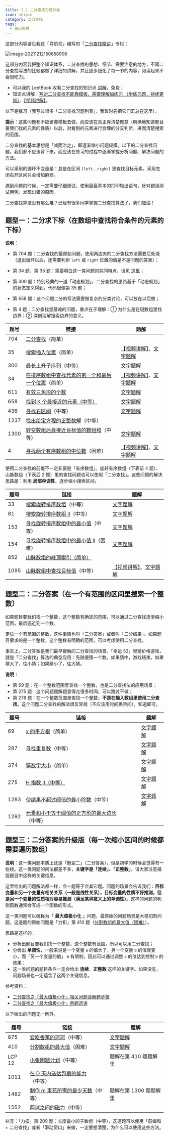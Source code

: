 ```yaml
---
title: 3.1 二分查找习题分类
icon: shipin
category: 二分查找
tags:
  - 减治思想
---
```


这部分内容请见我在「导航栏」编写的「[二分查找精讲](https://suanfa8.com/binary-search/)」专栏：

![image-20211212150658906](https://tva1.sinaimg.cn/large/008i3skNgy1gxb2dhagh1j31mc050wff.jpg)

这部分内容我把整个知识体系，二分查找的思想、细节、需要注意的地方，不同二分查找写法的比较都做了详细的讲解，并且逐步细化了每一节的内容，阅读起来不会很吃力。

- 可以我的 LeetBook 收看二分查找的知识点 [讲解](https://leetcode-cn.com/leetbook/read/learning-algorithms-with-leetcode/xsq0b7/)，免费；
- 知识点讲解：[写对二分查找不能靠模板，需要理解加练习 （附练习题，持续更新）](https://leetcode-cn.com/problems/search-insert-position/solution/te-bie-hao-yong-de-er-fen-cha-fa-fa-mo-ban-python-/)、[【视频讲解】](https://www.bilibili.com/video/av83911694?p=1)。

以下是练习（我写过很多「二分查找习题列表」，我暂时先把它们汇总在这里）。

**提示**：这些问题都不应该套模板去做，而应该在真正弄清楚题意（明确地知道题目要我们找的元素的性质）以后，对看到的元素进行合理的分支判断，进而清楚搜索的范围。

二分查找的基本思想是「减而治之」，即逐渐缩小问题规模。以下的二分查找问题，我们都不应该背下来，而应该在练习的过程中逐渐掌握分析问题、解决问题的方法。

可以采用的循环不变量是：总是在区间 `[left..right]` 里查找目标元素。采用左闭右开区间只会增加麻烦。

遇到问题的时候，一定需要仔细调试，使用最最基本的打印输出语句，针对错误测试用例，发现出错的原因。

二分查找算法没有那么难？已经有很多同学掌握二分查找算法了，我们加油！

## 题型一：二分求下标（在数组中查找符合条件的元素的下标）

**说明**：

- 第 704 题：二分查找的最原始问题，使用两边夹的二分查找方法需要后处理（退出循环以后，还需要判断 `left` 或 `right` 位置的值是不是问题的答案）；

- 第 34 题、第 35 题：需要明白这一类问题的共同特点，请见 [这里](https://suanfa8.com/binary-search/02/)；
- 第 300 题：特别经典的一道「动态规划」，二分查找的思路基于「动态规划」的状态定义得到，代码很像第 35 题；
- 第 658 题：这个问题二分的写法需要做复杂的分类讨论，可以放在以后做；
- 第 4 题：二分查找里最难的问题，重点在于理解：① 为什么是在短数组里找边界；② 深刻理解搜索边界的意义。

| 题号 | 链接                                                                                                                                            | 题解                                                                                                                                                                                                                             |
| ---- | ----------------------------------------------------------------------------------------------------------------------------------------------- | -------------------------------------------------------------------------------------------------------------------------------------------------------------------------------------------------------------------------------- |
| 704  | [二分查找](https://leetcode-cn.com/problems/binary-search/)（简单）                                                                             |                                                                                                                                                                                                                                  |
| 35   | [搜索插入位置](https://leetcode-cn.com/problems/search-insert-position/)（简单）                                                                | [【视频讲解】](https://www.bilibili.com/video/av83911694?p=2)、[文字题解](https://leetcode-cn.com/problems/search-insert-position/solution/te-bie-hao-yong-de-er-fen-cha-fa-fa-mo-ban-python-/)                                  |
| 300  | [最长上升子序列（中等）](https://leetcode-cn.com/problems/longest-increasing-subsequence/)                                                      | [文字题解](https://leetcode-cn.com/problems/longest-increasing-subsequence/solution/dong-tai-gui-hua-er-fen-cha-zhao-tan-xin-suan-fa-p/)                                                                                         |
| 34   | [在排序数组中查找元素的第一个和最后一个位置](https://leetcode-cn.com/problems/find-first-and-last-position-of-element-in-sorted-array/)（简单） | [【视频讲解】](https://www.bilibili.com/video/av83911694?p=3)、[文字题解](https://leetcode-cn.com/problems/find-first-and-last-position-of-element-in-sorted-array/solution/si-lu-hen-jian-dan-xi-jie-fei-mo-gui-de-er-fen-cha/) |
| 611  | [有效三角形的个数](https://leetcode-cn.com/problems/valid-triangle-number/)                                                                     | [文字题解](https://leetcode-cn.com/problems/valid-triangle-number/solution/er-fen-cha-zhao-python-dai-ma-java-dai-ma-by-liwei/)                                                                                                  |
| 658  | [找到 K 个最接近的元素（中等）](https://leetcode-cn.com/problems/find-k-closest-elements/)                                                      | [文字题解](https://leetcode-cn.com/problems/find-k-closest-elements/solution/pai-chu-fa-shuang-zhi-zhen-er-fen-fa-python-dai-ma/)                                                                                                |
| 436  | [寻找右区间](https://leetcode-cn.com/problems/find-right-interval/)（中等）                                                                     | [文字题解](https://leetcode-cn.com/problems/find-right-interval/solution/er-fen-cha-zhao-hong-hei-shu-by-liweiwei1419/)                                                                                                          |
| 1237 | [找出给定方程的正整数解](https://leetcode-cn.com/problems/find-positive-integer-solution-for-a-given-equation/)（中等）                         |                                                                                                                                                                                                                                  |
| 1300 | [转变数组后最接近目标值的数组和](https://leetcode-cn.com/problems/sum-of-mutated-array-closest-to-target/)（中等）                              | [文字题解](https://leetcode-cn.com/problems/sum-of-mutated-array-closest-to-target/solution/er-fen-cha-zhao-by-liweiwei1419-2/)                                                                                                  |
| 4    | [寻找两个有序数组的中位数](https://leetcode-cn.com/problems/median-of-two-sorted-arrays/)（困难）                                               | [【视频讲解】](https://www.bilibili.com/video/BV1Xv411z76J)、[文字题解](https://leetcode-cn.com/problems/median-of-two-sorted-arrays/solution/he-bing-yi-hou-zhao-gui-bing-guo-cheng-zhong-zhao-/)                               |

使用二分查找的前提不一定非要是「有序数组」。旋转有序数组（下表前 4 题）、山脉数组（下表后 2 题）里的查找问题也可以使用「二分查找」。这些问题的解决思路是：利用 **局部单调性**，逐步缩小搜索区间。

| 题号 | 链接                                                                                                               | 题解                                                                                                                                                                                          |
| ---- | ------------------------------------------------------------------------------------------------------------------ | --------------------------------------------------------------------------------------------------------------------------------------------------------------------------------------------- |
| 33   | [搜索旋转排序数组](https://leetcode-cn.com/problems/search-in-rotated-sorted-array/)（中等）                       | [文字题解](https://leetcode-cn.com/problems/search-in-rotated-sorted-array/solution/er-fen-fa-python-dai-ma-java-dai-ma-by-liweiwei141/)                                                      |
| 81   | [搜索旋转排序数组 II](https://leetcode-cn.com/problems/search-in-rotated-sorted-array-ii/)（中等）                 | [文字题解](https://leetcode-cn.com/problems/search-in-rotated-sorted-array-ii/solution/er-fen-cha-zhao-by-liweiwei1419/)                                                                      |
| 153  | [寻找旋转排序数组中的最小值](https://leetcode-cn.com/problems/find-minimum-in-rotated-sorted-array/)（中等）       | [文字题解](https://leetcode-cn.com/problems/find-minimum-in-rotated-sorted-array/solution/er-fen-fa-fen-zhi-fa-python-dai-ma-java-dai-ma-by-/)                                                |
| 154  | [寻找旋转排序数组中的最小值 II](https://leetcode-cn.com/problems/find-minimum-in-rotated-sorted-array-ii/)（困难） | [文字题解](https://leetcode-cn.com/problems/find-minimum-in-rotated-sorted-array-ii/solution/er-fen-fa-fen-zhi-fa-python-dai-ma-by-liweiwei1419/)                                             |
| 852  | [山脉数组的峰顶索引（简单）](https://leetcode-cn.com/problems/peak-index-in-a-mountain-array/)                     |                                                                                                                                                                                               |
| 1095 | [山脉数组中查找目标值](https://leetcode-cn.com/problems/find-in-mountain-array/)（中等）                           | [【视频讲解】](https://www.bilibili.com/video/BV1GK4115778)、[文字题解](https://leetcode-cn.com/problems/find-in-mountain-array/solution/shi-yong-chao-hao-yong-de-er-fen-fa-mo-ban-python-/) |

## 题型二：二分答案（在一个有范围的区间里搜索一个整数）

如果题目要我们找一个整数，这个整数有确定的范围，可以通过二分查找逐渐缩小范围，最后逼近到一个数。

定位一个有范围的整数，这件事情也叫「二分答案」或者叫「二分结果」。如果题目要求的是一个整数，这个整数有明确的范围，可以考虑使用二分查找。

事实上，二分答案是我们最早接触的二分查找的场景。「幸运 52」里猜价格游戏，就是「二分查找」算法的典型应用：先随便猜一个数，如果猜中，游戏结束。如果猜大了，往小猜；如果猜小了，往大猜。

**说明**：

- 第 69 题：在一个整数范围里查找一个整数，也是二分查找法的应用场景；
- 第 275 题：这个问题题解题意得花很多时间，可以跳过不做；
- 第 278 题：在一个整数范围里查找一个整数，**不是在输入数组里使用二分查找**。这个问题二分查找的解法很反常规（不应该用时间换空间），知道即可。

| 题号 | 链接                                                                                                                                                       | 题解                                                                                                                                                |
| ---- | ---------------------------------------------------------------------------------------------------------------------------------------------------------- | --------------------------------------------------------------------------------------------------------------------------------------------------- |
| 69   | [x 的平方根](https://leetcode-cn.com/problems/sqrtx/)（简单）                                                                                              | [文字题解](https://leetcode-cn.com/problems/sqrtx/solution/er-fen-cha-zhao-niu-dun-fa-python-dai-ma-by-liweiw/)                                     |
| 287  | [寻找重复数](https://leetcode-cn.com/problems/find-the-duplicate-number/)（中等）                                                                          | [文字题解](https://leetcode-cn.com/problems/find-the-duplicate-number/solution/er-fen-fa-si-lu-ji-dai-ma-python-by-liweiwei1419/)                   |
| 374  | [猜数字大小](https://leetcode-cn.com/problems/guess-number-higher-or-lower/)（简单）                                                                       | [文字题解](https://leetcode-cn.com/problems/guess-number-higher-or-lower/solution/shi-fen-hao-yong-de-er-fen-cha-zhao-fa-mo-ban-pyth/)              |
| 275  | [H 指数 II（中等）](https://leetcode-cn.com/problems/h-index-ii/)                                                                                          | [文字题解](https://leetcode-cn.com/problems/h-index-ii/solution/jian-er-zhi-zhi-er-fen-cha-zhao-by-liweiwei1419-2/)                                 |
| 1283 | [使结果不超过阈值的最小除数](https://leetcode-cn.com/problems/find-the-smallest-divisor-given-a-threshold/)（中等）                                        | [文字题解](https://leetcode-cn.com/problems/find-the-smallest-divisor-given-a-threshold/solution/er-fen-cha-zhao-ding-wei-chu-shu-by-liweiwei1419/) |
| 1292 | [元素和小于等于阈值的正方形的最大边长](https://leetcode-cn.com/problems/maximum-side-length-of-a-square-with-sum-less-than-or-equal-to-threshold/)（中等） |                                                                                                                                                     |

## 题型三：二分答案的升级版（每一次缩小区间的时候都需要遍历数组）

**说明**：这一类问题本质上还是「题型二」（二分答案），但是初学的时候会觉得有一些绕。这一类问题的问法都差不多，**关键字是「连续」、「正整数」**，请大家注意捕捉题目中这样的关键信息。

这里给出的问题解法都一样，会一题等于会其它题。问题的场景会告诉我们：**目标变量和另一个变量有相关关系（一般是线性关系），目标变量的性质不好推测，但是另一个变量的性质相对容易推测（满足某种意义上的单调性）**。这样的问题的判别函数通常会写成一个函数的形式。

这一类问题可以统称为「 **最大值极小化** 」问题，最原始的问题场景是木棍切割问题，这道题的原始问题是「力扣」第 410 题（[分割数组的最大值（困难）](https://leetcode-cn.com/problems/split-array-largest-sum/)）。

思路是这样的：

- 分析出题目要我们找一个整数，这个整数有范围，所以可以用二分查找；
- 分析出 **单调性**，一般来说是一个变量 `a` 的值大了，另一个变量 `b` 的值就变小，而「另一个变量的值」 `b` 有限制，因此可以通过调整 `a` 的值达到控制 `b` 的效果；
- 这一类问题的题目条件一定会给出 **连续**、**正整数** 这样的关键字。如果没有，问题场景也一定蕴含了这两个关键信息。

参考资料：

- [二分查找之「最大值极小化」相关问题及解题步骤](https://juejin.im/post/6862249637161091085)
- [二分查找之「最大值极小化」例题选讲](https://juejin.im/post/6864407058662457358/)

以下给出的问题无一例外。

| 题号   | 链接                                                                                                             | 题解                                                                                                                      |
| ------ | ---------------------------------------------------------------------------------------------------------------- | ------------------------------------------------------------------------------------------------------------------------- |
| 875    | [爱吃香蕉的珂珂](https://leetcode-cn.com/problems/koko-eating-bananas/)（中等）                                  | [文字题解](https://leetcode-cn.com/problems/koko-eating-bananas/solution/er-fen-cha-zhao-ding-wei-su-du-by-liweiwei1419/) |
| 410    | [分割数组的最大值](https://leetcode-cn.com/problems/split-array-largest-sum/)（困难）                            | [文字题解](https://leetcode-cn.com/problems/split-array-largest-sum/solution/er-fen-cha-zhao-by-liweiwei1419-4/)          |
| LCP 12 | [小张刷题计划](https://leetcode-cn.com/problems/xiao-zhang-shua-ti-ji-hua/)（中等）                              | 题解在第 410 题题解里                                                                                                     |
| 1011   | [在 D 天内送达包裹的能力](https://leetcode-cn.com/problems/capacity-to-ship-packages-within-d-days)（中等）      |                                                                                                                           |
| 1482   | [制作 m 束花所需的最少天数](https://leetcode-cn.com/problems/minimum-number-of-days-to-make-m-bouquets/)（中等） | 题解在第 1300 题题解里                                                                                                    |
| 1552   | [两球之间的磁力](https://leetcode-cn.com/problems/magnetic-force-between-two-balls/)（中等）                     |                                                                                                                           |

补充：「力扣」第 209 题：长度最小的子数组（中等），这道题可以使用「前缀和 + 二分查找」或者「滑动窗口」来做，一定要想清楚，为什么可以使用这些方法。
